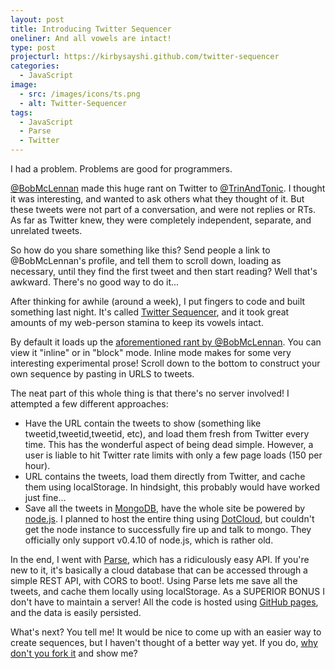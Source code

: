 ```yaml
---
layout: post
title: Introducing Twitter Sequencer
oneliner: And all vowels are intact!
type: post
projecturl: https://kirbysayshi.github.com/twitter-sequencer
categories:
  - JavaScript
image:
  - src: /images/icons/ts.png
  - alt: Twitter-Sequencer
tags:
  - JavaScript
  - Parse
  - Twitter
---
```


I had a problem. Problems are good for programmers.

[@BobMcLennan](https://twitter.com/TrinAndTonic) made this huge rant on Twitter to [@TrinAndTonic](https://twitter.com/TrinAndTonic). I thought it was interesting, and wanted to ask others what they thought of it. But these tweets were not part of a conversation, and were not replies or RTs. As far as Twitter knew, they were completely independent, separate, and unrelated tweets.

So how do you share something like this? Send people a link to @BobMcLennan's profile, and tell them to scroll down, loading as necessary, until they find the first tweet and then start reading? Well that's awkward. There's no good way to do it...

After thinking for awhile (around a week), I put fingers to code and built something last night. It's called [Twitter Sequencer](https://kirbysayshi.github.com/twitter-sequencer), and it took great amounts of my web-person stamina to keep its vowels intact.

By default it loads up the [aforementioned rant by @BobMcLennan](https://kirbysayshi.github.com/twitter-sequencer/#i/t6sMeIum7R). You can view it "inline" or in "block" mode. Inline mode makes for some very interesting experimental prose! Scroll down to the bottom to construct your own sequence by pasting in URLS to tweets.

The neat part of this whole thing is that there's no server involved! I attempted a few different approaches:

- Have the URL contain the tweets to show (something like tweetid,tweetid,tweetid, etc), and load them fresh from Twitter every time. This has the wonderful aspect of being dead simple. However, a user is liable to hit Twitter rate limits with only a few page loads (150 per hour).
- URL contains the tweets, load them directly from Twitter, and cache them using localStorage. In hindsight, this probably would have worked just fine...
- Save all the tweets in [MongoDB](https://www.mongodb.org), have the whole site be powered by [node.js](https://nodejs.org). I planned to host the entire thing using [DotCloud](https://dotcloud.com), but couldn't get the node instance to successfully fire up and talk to mongo. They officially only support v0.4.10 of node.js, which is rather old.

In the end, I went with [Parse](https://www.parse.com), which has a ridiculously easy API. If you're new to it, it's basically a cloud database that can be accessed through a simple REST API, with CORS to boot!. Using Parse lets me save all the tweets, and cache them locally using localStorage. As a SUPERIOR BONUS I don't have to maintain a server! All the code is hosted using [GitHub pages](https://pages.github.com/), and the data is easily persisted.

What's next? You tell me! It would be nice to come up with an easier way to create sequences, but I haven't thought of a better way yet. If you do, [why don't you fork it](https://github.com/kirbysayshi/twitter-sequencer) and show me?